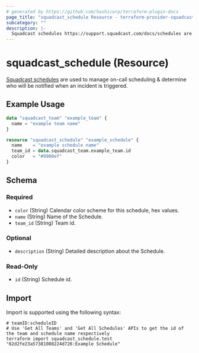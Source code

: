 ```yaml
---
# generated by https://github.com/hashicorp/terraform-plugin-docs
page_title: "squadcast_schedule Resource - terraform-provider-squadcast"
subcategory: ""
description: |-
  Squadcast schedules https://support.squadcast.com/docs/schedules are used to manage on-call scheduling & determine who will be notified when an incident is triggered.
---
```


# squadcast_schedule (Resource)

[Squadcast schedules](https://support.squadcast.com/docs/schedules) are used to manage on-call scheduling & determine who will be notified when an incident is triggered.

## Example Usage

```terraform
data "squadcast_team" "example_team" {
  name = "example team name"
}

resource "squadcast_schedule" "example_schedule" {
  name    = "example schedule name"
  team_id = data.squadcast_team.example_team.id
  color   = "#9900ef"
}
```

<!-- schema generated by tfplugindocs -->

## Schema

### Required

- `color` (String) Calendar color scheme for this schedule, hex values.
- `name` (String) Name of the Schedule.
- `team_id` (String) Team id.

### Optional

- `description` (String) Detailed description about the Schedule.

### Read-Only

- `id` (String) Schedule id.

## Import

Import is supported using the following syntax:

```shell
# teamID:scheduleID
# Use 'Get All Teams' and 'Get All Schedules' APIs to get the id of the team and schedule name respectively
terraform import squadcast_schedule.test "62d2fe23a57381088224d726:Example Schedule"
```
